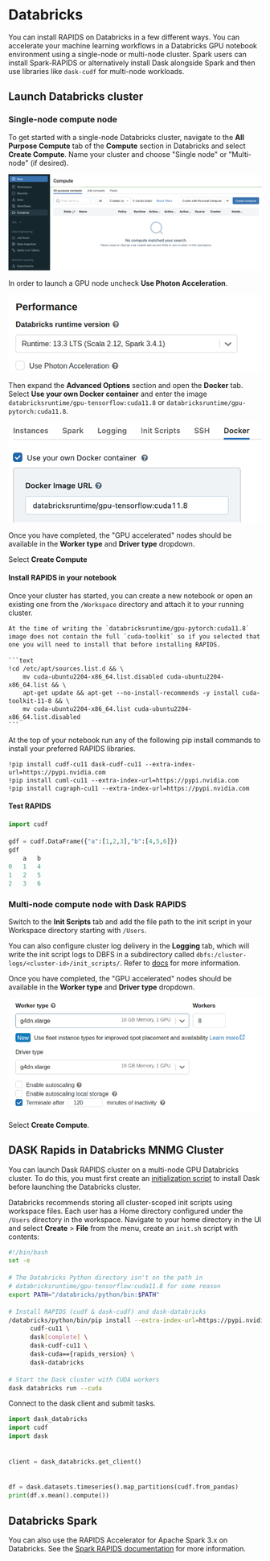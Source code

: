 # Databricks

You can install RAPIDS on Databricks in a few different ways. You can accelerate your machine learning workflows in a Databricks GPU notebook environment using a single-node or multi-node cluster. Spark users can install Spark-RAPIDS or alternatively install Dask alongside Spark and then use libraries like `dask-cudf` for multi-node workloads.

## Launch Databricks cluster

### Single-node compute node

To get started with a single-node Databricks cluster, navigate to the **All Purpose Compute** tab of the **Compute** section in Databricks and select **Create Compute**. Name your cluster and choose "Single node" or "Multi-node" (if desired).

![Screenshot of the Databricks compute page](../images/databricks-create-compute.png)

In order to launch a GPU node uncheck **Use Photon Acceleration**.

![Screenshot of Use Photon Acceleration unchecked](../images/databricks-deselect-photon.png)

Then expand the **Advanced Options** section and open the **Docker** tab. Select **Use your own Docker container** and enter the image `databricksruntime/gpu-tensorflow:cuda11.8` or `databricksruntime/gpu-pytorch:cuda11.8`.

![Screenshot of setting the custom container](../images/databricks-custom-container.png)

Once you have completed, the "GPU accelerated" nodes should be available in the **Worker type** and **Driver type** dropdown.

Select **Create Compute**

#### Install RAPIDS in your notebook

Once your cluster has started, you can create a new notebook or open an existing one from the `/Workspace` directory and attach it to your running cluster.

````{warning}
At the time of writing the `databricksruntime/gpu-pytorch:cuda11.8` image does not contain the full `cuda-toolkit` so if you selected that one you will need to install that before installing RAPIDS.

```text
!cd /etc/apt/sources.list.d && \
    mv cuda-ubuntu2204-x86_64.list.disabled cuda-ubuntu2204-x86_64.list && \
    apt-get update && apt-get --no-install-recommends -y install cuda-toolkit-11-8 && \
    mv cuda-ubuntu2204-x86_64.list cuda-ubuntu2204-x86_64.list.disabled
```

````

At the top of your notebook run any of the following pip install commands to install your preferred RAPIDS libraries.

```text
!pip install cudf-cu11 dask-cudf-cu11 --extra-index-url=https://pypi.nvidia.com
!pip install cuml-cu11 --extra-index-url=https://pypi.nvidia.com
!pip install cugraph-cu11 --extra-index-url=https://pypi.nvidia.com
```

#### Test RAPIDS

```python
import cudf

gdf = cudf.DataFrame({"a":[1,2,3],"b":[4,5,6]})
gdf
    a   b
0   1   4
1   2   5
2   3   6
```

### Multi-node compute node with Dask RAPIDS

Switch to the **Init Scripts** tab and add the file path to the init script in your Workspace directory starting with `/Users`.

You can also configure cluster log delivery in the **Logging** tab, which will write the init script logs to DBFS in a subdirectory called `dbfs:/cluster-logs/<cluster-id>/init_scripts/`. Refer to [docs](https://docs.databricks.com/en/init-scripts/logs.html) for more information.

Once you have completed, the "GPU accelerated" nodes should be available in the **Worker type** and **Driver type** dropdown.

![Screenshot of selecting a g4dn.xlarge node type](../images/databricks-ML-runtime.png)

Select **Create Compute**.

## DASK Rapids in Databricks MNMG Cluster

You can launch Dask RAPIDS cluster on a multi-node GPU Databricks cluster. To do this, you must first create an [initialization script](https://docs.databricks.com/en/init-scripts/index.html) to install Dask before launching the Databricks cluster.

Databricks recommends storing all cluster-scoped init scripts using workspace files. Each user has a Home directory configured under the `/Users` directory in the workspace. Navigate to your home directory in the UI and select **Create** > **File** from the menu, create an `init.sh` script with contents:

```bash
#!/bin/bash
set -e

# The Databricks Python directory isn't on the path in
# databricksruntime/gpu-tensorflow:cuda11.8 for some reason
export PATH="/databricks/python/bin:$PATH"

# Install RAPIDS (cudf & dask-cudf) and dask-databricks
/databricks/python/bin/pip install --extra-index-url=https://pypi.nvidia.com \
      cudf-cu11 \
      dask[complete] \
      dask-cudf-cu11 \
      dask-cuda=={rapids_version} \
      dask-databricks

# Start the Dask cluster with CUDA workers
dask databricks run --cuda

```

Connect to the dask client and submit tasks.

```python
import dask_databricks
import cudf
import dask


client = dask_databricks.get_client()


df = dask.datasets.timeseries().map_partitions(cudf.from_pandas)
print(df.x.mean().compute())
```

## Databricks Spark

You can also use the RAPIDS Accelerator for Apache Spark 3.x on Databricks. See the [Spark RAPIDS documentation](https://nvidia.github.io/spark-rapids/docs/get-started/getting-started-databricks.html) for more information.
